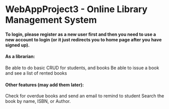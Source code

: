 # WebAppProject3 - Online Library Management System

#### To login, please register as a new user first and then you need to use a new account to login (or it just redirects you to home page after you have signed up).

#### As a librarian:
 Be able to do basic CRUD for students, and books
 Be able to issue a book and see a list of rented books
 
#### Other features (may add them later):
 Check for overdue books and send an email to remind to student
 Search the book by name, ISBN, or Author.
